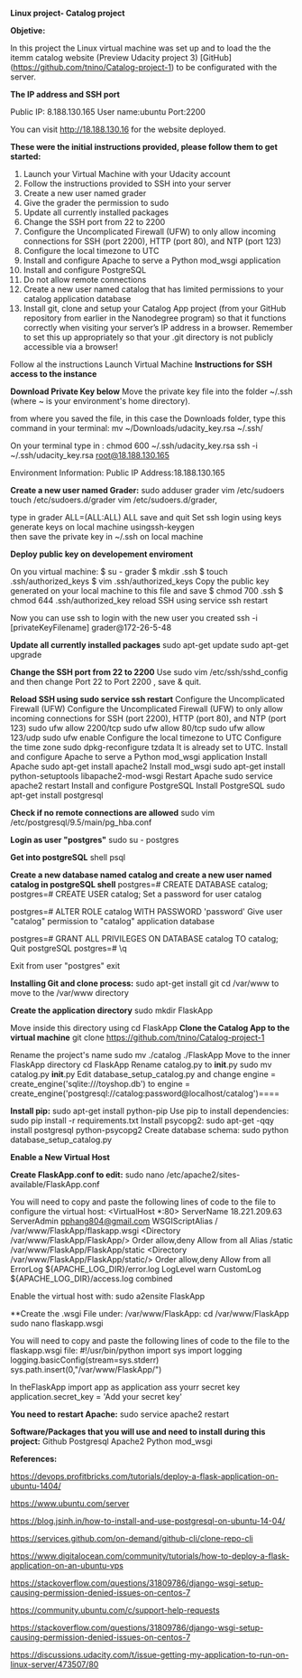 **Linux project- Catalog project**

**Objetive:** 

In this project the Linux virtual machine was set up and to load the the itemm catalog website (Preview Udacity project 3)
[GitHub] (https://github.com/tnino/Catalog-project-1)
to be configurated with the server. 

**The IP address and SSH port** 

 Public IP: 8.188.130.165
 User name:ubuntu
 Port:2200
 
You can visit http://18.188.130.16 for the website deployed.

**These were the initial instructions provided, please follow them to get started:**

1. Launch your Virtual Machine with your Udacity account
2. Follow the instructions provided to SSH into your server
3. Create a new user named grader
4. Give the grader the permission to sudo
5. Update all currently installed packages
6. Change the SSH port from 22 to 2200
7. Configure the Uncomplicated Firewall (UFW) to only allow incoming connections for SSH (port 2200), HTTP (port 80), and NTP (port 123)
8. Configure the local timezone to UTC
9. Install and configure Apache to serve a Python mod_wsgi application
10. Install and configure PostgreSQL
11. Do not allow remote connections
12. Create a new user named catalog that has limited permissions to your catalog application database
13. Install git, clone and setup your Catalog App project (from your GitHub repository from earlier in the Nanodegree program) so that it functions correctly when visiting your server’s IP address in a browser. Remember to set this up appropriately so that your .git directory is not publicly accessible via a browser!

Follow al the instructions
Launch Virtual Machine
**Instructions for SSH access to the instance**

**Download Private Key below**
	Move the private key file into the folder ~/.ssh 
	(where ~ is your environment's home directory).

from where you saved the file, in this case the Downloads folder, type this command in your terminal:
	mv ~/Downloads/udacity_key.rsa ~/.ssh/

On your terminal type in :
	chmod 600 ~/.ssh/udacity_key.rsa
	ssh -i ~/.ssh/udacity_key.rsa root@18.188.130.165

Environment Information:
Public IP Address:18.188.130.165

**Create a new user named Grader:**
	sudo adduser grader
	vim /etc/sudoers
	touch /etc/sudoers.d/grader
	vim /etc/sudoers.d/grader, 

type in grader 
	ALL=(ALL:ALL) ALL
	save and quit
	Set ssh login using keys
	generate keys on local machine usingssh-keygen  
	then save the private key in ~/.ssh on local machine

**Deploy public key on developement enviroment**

On you virtual machine:
	$ su - grader
	$ mkdir .ssh
	$ touch .ssh/authorized_keys
	$ vim .ssh/authorized_keys
Copy the public key generated on your local machine to this file and save
	$ chmod 700 .ssh
	$ chmod 644 .ssh/authorized_key
reload SSH using service
	ssh restart

Now you can use ssh to login with the new user you created
	ssh -i [privateKeyFilename] grader@172-26-5-48

**Update all currently installed packages**
	sudo apt-get update
	sudo apt-get upgrade
	
**Change the SSH port from 22 to 2200**
	Use sudo vim /etc/ssh/sshd_config and then change Port 22 to Port 2200 , save & quit.

**Reload SSH using sudo service ssh restart**
	Configure the Uncomplicated Firewall (UFW)
	Configure the Uncomplicated Firewall (UFW) to only allow incoming connections for SSH (port 2200), HTTP (port 80), and NTP (port 123)
	sudo ufw allow 2200/tcp
	sudo ufw allow 80/tcp
	sudo ufw allow 123/udp
	sudo ufw enable 
	Configure the local timezone to UTC
	Configure the time zone sudo dpkg-reconfigure tzdata
	It is already set to UTC.
	Install and configure Apache to serve a Python mod_wsgi application
	Install Apache sudo apt-get install apache2
	Install mod_wsgi sudo apt-get install python-setuptools libapache2-mod-wsgi
	Restart Apache sudo service apache2 restart
	Install and configure PostgreSQL
	Install PostgreSQL sudo apt-get install postgresql

**Check if no remote connections are allowed** 
	sudo vim /etc/postgresql/9.5/main/pg_hba.conf

**Login as user "postgres"** 
	sudo su - postgres

**Get into postgreSQL** 
	shell psql

**Create a new database named catalog and create a new user named catalog in postgreSQL shell**
	postgres=# CREATE DATABASE catalog;
	postgres=# CREATE USER catalog;
	Set a password for user catalog

postgres=# ALTER ROLE catalog WITH PASSWORD 'password'
Give user "catalog" permission to "catalog" application database

postgres=# GRANT ALL PRIVILEGES ON DATABASE catalog TO catalog;
	Quit postgreSQL postgres=# \q

Exit from user  "postgres"
	exit

**Installing Git and clone process:**
	sudo apt-get install git
	cd /var/www to move to the /var/www directory

**Create the application directory** 
	sudo mkdir FlaskApp

Move inside this directory using 
	cd FlaskApp
**Clone the Catalog App to the virtual machine** 
	git clone https://github.com/tnino/Catalog-project-1
	
Rename the project's name 
	sudo mv ./catalog ./FlaskApp
Move to the inner FlaskApp directory 
	cd FlaskApp
Rename catalog.py to __init__.py 
	sudo mv catalog.py __init__.py
Edit database_setup_catalog.py and change engine = create_engine('sqlite:///toyshop.db') to engine = create_engine('postgresql://catalog:password@localhost/catalog')====

**Install pip:**
	sudo apt-get install python-pip
Use pip to install dependencies: 
	sudo pip install -r requirements.txt
Install psycopg2:
	sudo apt-get -qqy install postgresql python-psycopg2
Create database schema:
	sudo python database_setup_catalog.py

**Enable a New Virtual Host**

**Create FlaskApp.conf to edit:** 
	sudo nano /etc/apache2/sites-available/FlaskApp.conf

You will need to copy and paste the following lines of code to the file to configure the virtual host:
     <VirtualHost *:80>
	ServerName 18.221.209.63
	ServerAdmin pphang804@gmail.com
	WSGIScriptAlias / /var/www/FlaskApp/flaskapp.wsgi
	<Directory /var/www/FlaskApp/FlaskApp/>
		Order allow,deny
		Allow from all
	</Directory>
	Alias /static /var/www/FlaskApp/FlaskApp/static
	<Directory /var/www/FlaskApp/FlaskApp/static/>
		Order allow,deny
		Allow from all
	</Directory>
	ErrorLog ${APACHE_LOG_DIR}/error.log
	LogLevel warn
	CustomLog ${APACHE_LOG_DIR}/access.log combined
  </VirtualHost>

Enable the virtual host with:
	sudo a2ensite FlaskApp

**Create the .wsgi File under:
	/var/www/FlaskApp:
	cd /var/www/FlaskApp
	sudo nano flaskapp.wsgi 

You will need to copy and paste the following lines of code to the file to the flaskapp.wsgi file:
	#!/usr/bin/python
	import sys
	import logging
	logging.basicConfig(stream=sys.stderr)
	sys.path.insert(0,"/var/www/FlaskApp/")

In theFlaskApp import app as application ass yourr secret key
	application.secret_key = 'Add your secret key'

**You need to restart Apache:**
	sudo service apache2 restart

**Software/Packages that you will use and need to install during this project:**
	Github
	Postgresql
	Apache2
	Python mod_wsgi

**References:**

https://devops.profitbricks.com/tutorials/deploy-a-flask-application-on-ubuntu-1404/

https://www.ubuntu.com/server

https://blog.jsinh.in/how-to-install-and-use-postgresql-on-ubuntu-14-04/

https://services.github.com/on-demand/github-cli/clone-repo-cli

https://www.digitalocean.com/community/tutorials/how-to-deploy-a-flask-application-on-an-ubuntu-vps

https://stackoverflow.com/questions/31809786/django-wsgi-setup-causing-permission-denied-issues-on-centos-7

https://community.ubuntu.com/c/support-help-requests

https://stackoverflow.com/questions/31809786/django-wsgi-setup-causing-permission-denied-issues-on-centos-7

https://discussions.udacity.com/t/issue-getting-my-application-to-run-on-linux-server/473507/80

